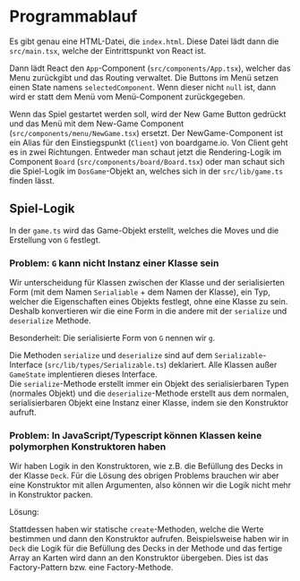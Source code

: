 # Programmablauf

Es gibt genau eine HTML-Datei, die `index.html`.
Diese Datei lädt dann die `src/main.tsx`, welche der Eintrittspunkt von React ist.

Dann lädt React den `App`-Component (`src/components/App.tsx`), welcher das Menu zurückgibt und das Routing verwaltet.
Die Buttons im Menü setzen einen State namens `selectedComponent`. Wenn dieser nicht `null` ist, dann wird er statt dem Menü vom Menü-Component zurückgegeben.

Wenn das Spiel gestartet werden soll, wird der New Game Button gedrückt und das Menü mit dem New-Game Component (`src/components/menu/NewGame.tsx`) ersetzt.
Der NewGame-Component ist ein Alias für den Einstiegspunkt (`Client`) von boardgame.io. Von Client geht es in zwei Richtungen. Entweder man schaut jetzt die Rendering-Logik im Component `Board` (`src/components/board/Board.tsx`) oder man schaut sich die Spiel-Logik im `DosGame`-Objekt an, welches sich in der `src/lib/game.ts` finden lässt.

## Spiel-Logik

In der `game.ts` wird das Game-Objekt erstellt, welches die Moves und die Erstellung von `G` festlegt.

### Problem: `G` kann nicht Instanz einer Klasse sein

Wir unterscheidung für Klassen zwischen der Klasse und der serialisierten Form (mit dem Namen `Serialiable` + dem Namen der Klasse), ein Typ, welcher die Eigenschaften eines Objekts festlegt, ohne eine Klasse zu sein. 
Deshalb konvertieren wir die eine Form in die andere mit der `serialize` und `deserialize` Methode.

Besonderheit: Die serialisierte Form von `G` nennen wir `g`.

Die Methoden `serialize` und `deserialize` sind auf dem `Serializable`-Interface (`src/lib/types/Serializable.ts`) deklariert. Alle Klassen außer `GameState` implentieren dieses Interface.    
Die `serialize`-Methode erstellt immer ein Objekt des serialisierbaren Typen (normales Objekt) und die `deserialize`-Methode erstellt aus dem normalen, serialisierbaren Objekt eine Instanz einer Klasse, indem sie den Konstruktor aufruft.

### Problem: In JavaScript/Typescript können Klassen keine polymorphen Konstruktoren haben

Wir haben Logik in den Konstruktoren, wie z.B. die Befüllung des Decks in der Klasse `Deck`.
Für die Lösung des obrigen Problems brauchen wir aber eine Konstruktor mit allen Argumenten, 
also können wir die Logik nicht mehr in Konstruktor packen.


Lösung:

Stattdessen haben wir statische `create`-Methoden, welche die Werte bestimmen und dann den Konstruktor aufrufen.
Beispielsweise haben wir in `Deck` die Logik für die Befüllung des Decks in der Methode und das fertige Array an Karten wird dann an den Konstruktor übergeben.
Dies ist das Factory-Pattern bzw. eine Factory-Methode.



